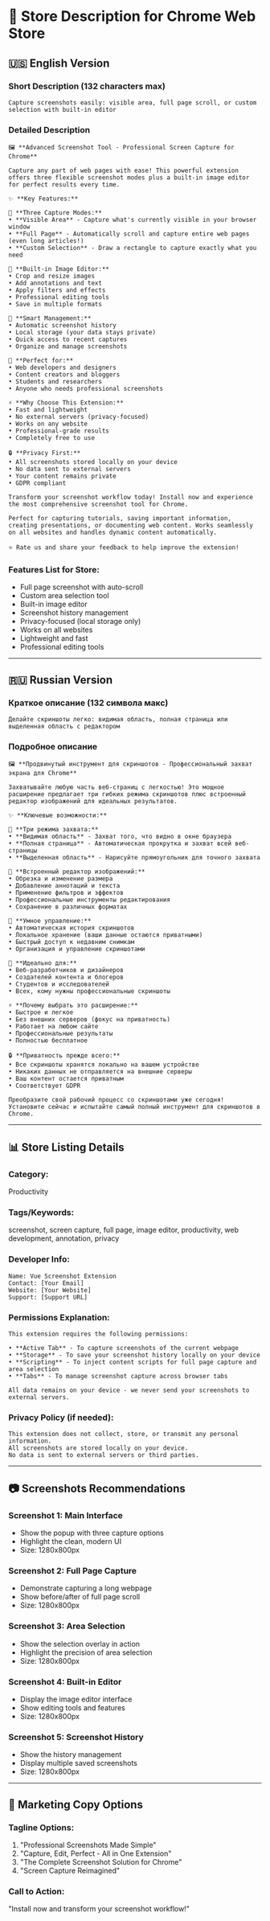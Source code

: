 # 📝 Store Description for Chrome Web Store

## 🇺🇸 English Version

### **Short Description (132 characters max)**
```
Capture screenshots easily: visible area, full page scroll, or custom selection with built-in editor
```

### **Detailed Description**
```
🖼️ **Advanced Screenshot Tool - Professional Screen Capture for Chrome**

Capture any part of web pages with ease! This powerful extension offers three flexible screenshot modes plus a built-in image editor for perfect results every time.

✨ **Key Features:**

📸 **Three Capture Modes:**
• **Visible Area** - Capture what's currently visible in your browser window
• **Full Page** - Automatically scroll and capture entire web pages (even long articles!)
• **Custom Selection** - Draw a rectangle to capture exactly what you need

🎨 **Built-in Image Editor:**
• Crop and resize images
• Add annotations and text
• Apply filters and effects
• Professional editing tools
• Save in multiple formats

💾 **Smart Management:**
• Automatic screenshot history
• Local storage (your data stays private)
• Quick access to recent captures
• Organize and manage screenshots

🚀 **Perfect for:**
• Web developers and designers
• Content creators and bloggers
• Students and researchers
• Anyone who needs professional screenshots

⚡ **Why Choose This Extension:**
• Fast and lightweight
• No external servers (privacy-focused)
• Works on any website
• Professional-grade results
• Completely free to use

🔒 **Privacy First:**
• All screenshots stored locally on your device
• No data sent to external servers
• Your content remains private
• GDPR compliant

Transform your screenshot workflow today! Install now and experience the most comprehensive screenshot tool for Chrome.

Perfect for capturing tutorials, saving important information, creating presentations, or documenting web content. Works seamlessly on all websites and handles dynamic content automatically.

⭐ Rate us and share your feedback to help improve the extension!
```

### **Features List for Store:**
- Full page screenshot with auto-scroll
- Custom area selection tool
- Built-in image editor
- Screenshot history management
- Privacy-focused (local storage only)
- Works on all websites
- Lightweight and fast
- Professional editing tools

---

## 🇷🇺 Russian Version

### **Краткое описание (132 символа макс)**
```
Делайте скриншоты легко: видимая область, полная страница или выделенная область с редактором
```

### **Подробное описание**
```
🖼️ **Продвинутый инструмент для скриншотов - Профессиональный захват экрана для Chrome**

Захватывайте любую часть веб-страниц с легкостью! Это мощное расширение предлагает три гибких режима скриншотов плюс встроенный редактор изображений для идеальных результатов.

✨ **Ключевые возможности:**

📸 **Три режима захвата:**
• **Видимая область** - Захват того, что видно в окне браузера
• **Полная страница** - Автоматическая прокрутка и захват всей веб-страницы
• **Выделенная область** - Нарисуйте прямоугольник для точного захвата

🎨 **Встроенный редактор изображений:**
• Обрезка и изменение размера
• Добавление аннотаций и текста
• Применение фильтров и эффектов
• Профессиональные инструменты редактирования
• Сохранение в различных форматах

💾 **Умное управление:**
• Автоматическая история скриншотов
• Локальное хранение (ваши данные остаются приватными)
• Быстрый доступ к недавним снимкам
• Организация и управление скриншотами

🚀 **Идеально для:**
• Веб-разработчиков и дизайнеров
• Создателей контента и блогеров
• Студентов и исследователей
• Всех, кому нужны профессиональные скриншоты

⚡ **Почему выбрать это расширение:**
• Быстрое и легкое
• Без внешних серверов (фокус на приватность)
• Работает на любом сайте
• Профессиональные результаты
• Полностью бесплатное

🔒 **Приватность прежде всего:**
• Все скриншоты хранятся локально на вашем устройстве
• Никаких данных не отправляется на внешние серверы
• Ваш контент остается приватным
• Соответствует GDPR

Преобразите свой рабочий процесс со скриншотами уже сегодня! Установите сейчас и испытайте самый полный инструмент для скриншотов в Chrome.
```

---

## 📊 Store Listing Details

### **Category:** 
Productivity

### **Tags/Keywords:**
screenshot, screen capture, full page, image editor, productivity, web development, annotation, privacy

### **Developer Info:**
```
Name: Vue Screenshot Extension
Contact: [Your Email]
Website: [Your Website]
Support: [Support URL]
```

### **Permissions Explanation:**
```
This extension requires the following permissions:

• **Active Tab** - To capture screenshots of the current webpage
• **Storage** - To save your screenshot history locally on your device
• **Scripting** - To inject content scripts for full page capture and area selection
• **Tabs** - To manage screenshot capture across browser tabs

All data remains on your device - we never send your screenshots to external servers.
```

### **Privacy Policy (if needed):**
```
This extension does not collect, store, or transmit any personal information. 
All screenshots are stored locally on your device. 
No data is sent to external servers or third parties.
```

---

## 📷 Screenshots Recommendations

### **Screenshot 1: Main Interface**
- Show the popup with three capture options
- Highlight the clean, modern UI
- Size: 1280x800px

### **Screenshot 2: Full Page Capture**
- Demonstrate capturing a long webpage
- Show before/after of full page scroll
- Size: 1280x800px

### **Screenshot 3: Area Selection**
- Show the selection overlay in action
- Highlight the precision of area selection
- Size: 1280x800px

### **Screenshot 4: Built-in Editor**
- Display the image editor interface
- Show editing tools and features
- Size: 1280x800px

### **Screenshot 5: Screenshot History**
- Show the history management
- Display multiple saved screenshots
- Size: 1280x800px

---

## 🎯 Marketing Copy Options

### **Tagline Options:**
1. "Professional Screenshots Made Simple"
2. "Capture, Edit, Perfect - All in One Extension"
3. "The Complete Screenshot Solution for Chrome"
4. "Screen Capture Reimagined"

### **Call to Action:**
"Install now and transform your screenshot workflow!" 